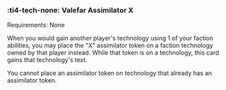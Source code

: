### :ti4-tech-none: **Valefar Assimilator X**

Requirements: None

When you would gain another player's technology using 1 of your faction abilities, you may place the "X" assimilator token on a faction technology owned by that player instead.
While that token is on a technology, this card gains that technology's text.

You cannot place an assimilator token on technology that already has an assimilator token.

